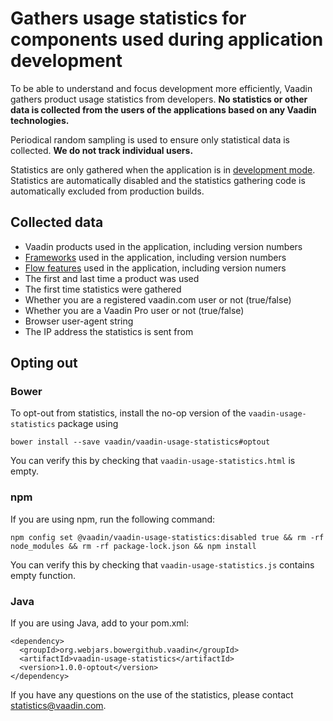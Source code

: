 # Gathers usage statistics for components used during application development

To be able to understand and focus development more efficiently, Vaadin gathers product usage statistics from developers. **No statistics or other data is collected from the users of the applications based on any Vaadin technologies.**

Periodical random sampling is used to ensure only statistical data is collected. **We do not track individual users.**

Statistics are only gathered when the application is in [development mode](https://github.com/vaadin/vaadin-development-mode-detector). Statistics are automatically disabled and the statistics gathering code is automatically excluded from production builds.

## Collected data
* Vaadin products used in the application, including version numbers
* [Frameworks](vaadin-usage-statistics.html#L17) used in the application, including version numbers
* [Flow features](https://github.com/search?utf8=%E2%9C%93&q=org%3Avaadin+UsageStatistics.markAsUsed&type=Code) used in the application, including version numers
* The first and last time a product was used
* The first time statistics were gathered
* Whether you are a registered vaadin.com user or not (true/false)
* Whether you are a Vaadin Pro user or not (true/false)
* Browser user-agent string
* The IP address the statistics is sent from

## Opting out

### Bower

To opt-out from statistics, install the no-op version of the `vaadin-usage-statistics` package using
```
bower install --save vaadin/vaadin-usage-statistics#optout
```
You can verify this by checking that `vaadin-usage-statistics.html` is empty.

### npm

If you are using npm, run the following command:
```
npm config set @vaadin/vaadin-usage-statistics:disabled true && rm -rf node_modules && rm -rf package-lock.json && npm install
````
You can verify this by checking that `vaadin-usage-statistics.js` contains empty function.

### Java

If you are using Java, add to your pom.xml:
```
<dependency>
  <groupId>org.webjars.bowergithub.vaadin</groupId>
  <artifactId>vaadin-usage-statistics</artifactId>
  <version>1.0.0-optout</version>
</dependency>
```

If you have any questions on the use of the statistics, please contact statistics@vaadin.com.
